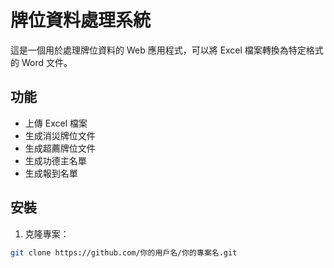 # 牌位資料處理系統

這是一個用於處理牌位資料的 Web 應用程式，可以將 Excel 檔案轉換為特定格式的 Word 文件。

## 功能

- 上傳 Excel 檔案
- 生成消災牌位文件
- 生成超薦牌位文件
- 生成功德主名單
- 生成報到名單

## 安裝

1. 克隆專案：
```bash
git clone https://github.com/你的用戶名/你的專案名.git
